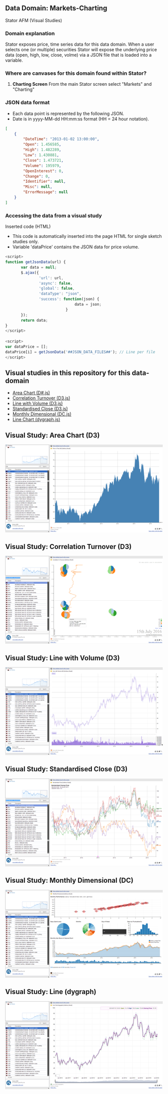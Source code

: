 ## Data Domain: Markets-Charting
Stator AFM (Visual Studies)

### Domain explanation
Stator exposes price, time series data for this data domain. When a user selects one (or multiple) securities Stator will expose the underlying price data (open, high, low, close, volme) via a JSON file that is loaded into a variable.

### Where are canvases for this domain found within Stator?
1. **Charting Screen**
   From the main Stator screen select "Markets" and "Charting"

### JSON data format
- Each data point is represented by the following JSON.
- Date is in yyyy-MM-dd HH:mm:ss format (HH = 24 hour notation).

```json
[
    {
        "DateTime": "2013-01-02 13:00:00",
        "Open": 1.456585,
        "High": 1.482289,
        "Low": 1.430881,
        "Close": 1.473721,
        "Volume": 195979,
        "OpenInterest": 0,
        "Change": 0,
        "Identifier": null,
        "Misc": null,
        "ErrorMessage": null
    }
]
```

### Accessing the data from a visual study
Inserted code (HTML)
- This code is automatically inserted into the page HTML for single sketch studies only.
- Variable 'dataPrice' contains the JSON data for price volume.

```javascript
<script>
function getJsonData(url) {
       var data = null;
       $.ajax({
               'url': url,
               'async': false,
               'global': false,
               'dataType': "json",
               'success': function(json) {
                               data = json;
                           }
       });
       return data;
}
</script>

<script>
var dataPrice = [];
dataPrice[i] = getJsonData('##JSON_DATA_FILES##'); // Line per file
</script>
```

## Visual studies in this repository for this data-domain
 
* [Area Chart (D#.js)](#d3-area)
* [Correlation Turnover (D3.js)](#d3-correlation)
* [Line with Volume (D3.js)](#d3-linevol)
* [Standardised Close (D3.js)](#d3-standardclose)
* [Monthly Dimensional (DC.js)](#dC-monthdim)
* [Line Chart (dygraph.js)](#dygraph-line)

## <a name="d3-area"></a>Visual Study: Area Chart (D3)

![stator_d3area](https://raw.githubusercontent.com/anthonynosek/stator-visual-studies/master/_misc/graphics/screen_markets-charting-price-time-d3.png?raw=true)

## <a name="d3-correlation"></a>Visual Study: Correlation Turnover (D3)

![stator_d3cor](https://raw.githubusercontent.com/anthonynosek/stator-visual-studies/master/_misc/graphics/screen_markets-charting-correlationturnover-d3.png?raw=true)

## <a name="d3-linevol"></a>Visual Study: Line with Volume (D3)

![stator_d3linvol](https://raw.githubusercontent.com/anthonynosek/stator-visual-studies/master/_misc/graphics/screen_markets-charting-line-volume-d3.png?raw=true)

## <a name="d3-standardclose"></a>Visual Study: Standardised Close (D3)

![stator_d3stan](https://raw.githubusercontent.com/anthonynosek/stator-visual-studies/master/_misc/graphics/screen_markets-charting-standardclose-d3.png?raw=true)

## <a name="dC-monthdim"></a>Visual Study: Monthly Dimensional (DC)

![stator_dcmondim](https://raw.githubusercontent.com/anthonynosek/stator-visual-studies/master/_misc/graphics/screen_markets-charting-month-dimension-dc.png?raw=true)

## <a name="dygraph-line"></a>Visual Study: Line (dygraph)

![stator_dylin](https://raw.githubusercontent.com/anthonynosek/stator-visual-studies/master/_misc/graphics/screen_markets-charting-line-dygraph.png?raw=true)
